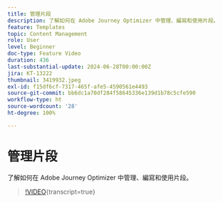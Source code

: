 ```yaml
---
title: 管理片段
description: 了解如何在 Adobe Journey Optimizer 中管理、編寫和使用片段。
feature: Templates
topic: Content Management
role: User
level: Beginner
doc-type: Feature Video
duration: 436
last-substantial-update: 2024-06-28T00:00:00Z
jira: KT-13222
thumbnail: 3419932.jpeg
exl-id: f15df6cf-7317-465f-afe5-4590561e4493
source-git-commit: bb6dc1a70df284f58645336e139d1b78c5cfe590
workflow-type: ht
source-wordcount: '28'
ht-degree: 100%

---
```


# 管理片段

了解如何在 Adobe Journey Optimizer 中管理、編寫和使用片段。

>[!VIDEO](https://video.tv.adobe.com/v/3419932/?learn=on){transcript=true}

